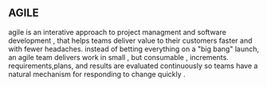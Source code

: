 ## AGILE 

 agile is an interative approach to project managment and software development ,
 that helps teams deliver value to their customers faster and with fewer headaches.
 instead of betting everything on a "big bang" launch, an agile team delivers work in small , but consumable , increments.
 requirements,plans, and results are evaluated continuously so teams have a natural mechanism for responding to change quickly .
